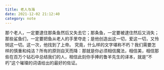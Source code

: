 ```yaml
---
title: 老人与海
date: 2021-12-02 21:12:40
category: note
---
```


那个老人，一定要逮住那条鱼然后又失去它；那条鱼，一定要被逮住然后又消失；那些鲨鱼们，一定要把鱼从老人的手里夺走；是他创造出这一切，爱这一切，又怜悯这一切。这一次，他找到了上帝。
究竟，什么样的文字堪称不朽？我们需要怎样的慎重和纯洁？所有的原则自天而降：那就是你必须相信魔法，相信美，相信那些在百万个钻石中总结我们的人，相信此刻你手捧的鲁羊先生的译本，就是“不朽”这个璀璨的词语给出的最好的佐证。